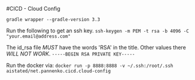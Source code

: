 #CICD - Cloud Config

`gradle wrapper --gradle-version 3.3`

Run the following to get an ssh key.
`ssh-keygen -m PEM -t rsa -b 4096 -C "your.email@address.com"`

The id_rsa file *MUST* have the words 'RSA' in the title. Other values there *WILL NOT WORK*.
`-----BEGIN RSA PRIVATE KEY-----`  

Run the docker via:
`docker run -p 8888:8888 -v ~/.ssh:/root/.ssh aistated/net.pannenko.cicd.cloud-config`